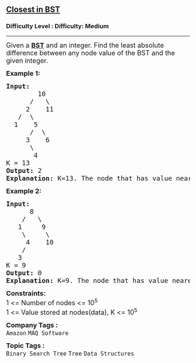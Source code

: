<h2><a href="https://www.geeksforgeeks.org/problems/find-the-closest-element-in-bst/1?page=1&category=Binary%20Search%20Tree&difficulty=Medium&status=unsolved&sortBy=submissions">Closest in BST</a></h2><h3>Difficulty Level : Difficulty: Medium</h3><hr><div class="problems_problem_content__Xm_eO"><p><span style="font-size: 18px;">Given a <strong><a href="http://quiz.geeksforgeeks.org/binary-search-tree-set-1-search-and-insertion/">BST</a></strong>&nbsp;and an integer. Find the least absolute difference between any node value of the BST and the given integer.</span></p>
<p><span style="font-size: 18px;"><strong>Example 1:</strong></span></p>
<pre><span style="font-size: 18px;"><strong>Input:
</strong>        10
&nbsp;     /   \
&nbsp;    2    11
&nbsp;  /  \ 
&nbsp; 1    5
&nbsp;     /  \
&nbsp;    3    6
&nbsp;     \
&nbsp;      4
K = 13
<strong>Output: </strong>2<strong>
Explanation: </strong>K=13. The node that has value nearest to K is 11. so the answer is 2</span>
</pre>
<p><span style="font-size: 18px;"><strong>Example 2:</strong></span></p>
<pre><span style="font-size: 18px;"><strong>Input:
</strong>      8
&nbsp;   /   \
&nbsp;  1     9
&nbsp;   \     \
&nbsp;    4    10
&nbsp;   /
&nbsp;  3
K = 9
<strong>Output: </strong>0<strong>
Explanation: </strong>K=9. The node that has value nearest to K is 9. so the answer is 0.</span></pre>
<p><span style="font-size: 18px;"><strong>Constraints:</strong><br>1 &lt;= Number of nodes &lt;= 10<sup>5<br></sup></span><span style="font-size: 18px;">1 &lt;= Value stored at nodes(data), K &lt;= 10<sup>5</sup></span></p></div><p><span style=font-size:18px><strong>Company Tags : </strong><br><code>Amazon</code>&nbsp;<code>MAQ Software</code>&nbsp;<br><p><span style=font-size:18px><strong>Topic Tags : </strong><br><code>Binary Search Tree</code>&nbsp;<code>Tree</code>&nbsp;<code>Data Structures</code>&nbsp;